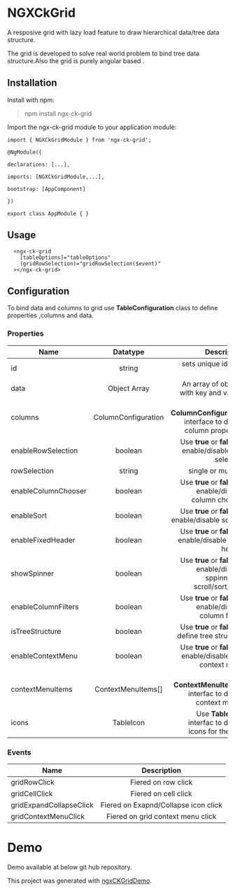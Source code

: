 # NGXCkGrid

A resposive grid with lazy load feature to draw hierarchical data/tree data structure.

The grid is developed to solve real world problem to bind tree data structure.Also the grid is purely angular based .

## Installation

Install with npm:

> npm install ngx-ck-grid

Import the ngx-ck-grid module to your application module:

```
import { NGXCkGridModule } from 'ngx-ck-grid';

@NgModule({

declarations: [...],

imports: [NGXCkGridModule,...],

bootstrap: [AppComponent]

})

export class AppModule { }

```

## Usage

```
  <ngx-ck-grid
    [tableOptions]="tableOptions"
    (gridRowSelection)="gridRowSelection($event)"
  ></ngx-ck-grid>

```

## Configuration

To bind data and columns to grid use **TableConfiguration** class to define properties ,columns and data.

### Properties

| Name                |      Datatype       |                                                                Description |
| ------------------- | :-----------------: | -------------------------------------------------------------------------: |
| id                  |       string        |                                                  sets unique id for a grid |
| data                |    Object Array     |                                    An array of objects with key and values |
| columns             | ColumnConfiguration |          Use **ColumnConfiguration** interface to define column properties |
| enableRowSelection  |       boolean       |                  Use **true** or **false** to enable/disable row selection |
| rowSelection        |       string        |                                                         single or multiple |
| enableColumnChooser |       boolean       |                 Use **true** or **false** to enable/disable column chooser |
| enableSort          |       boolean       |                        Use **true** or **false** to enable/disable sorting |
| enableFixedHeader   |       boolean       |                   Use **true** or **false** to enable/disable fixed header |
| showSpinner         |       boolean       | Use **true** or **false** to enable/disable sppinner on scroll/sort/filter |
| enableColumnFilters |       boolean       |                 Use **true** or **false** to enable/disable column filters |
| isTreeStructure     |       boolean       |                         Use **true** or **false** to define tree structure |
| enableContextMenu   |       boolean       |              Use **true** or **false** to enable/disable grid context menu |
| contextMenuItems    | ContextMenuItems[]  |                Use **ContextMenuItems[]** interfac to define context menus |
| icons               |      TableIcon      |                    Use **TableIcon** interfac to define icons for the grid |

### Events

| Name                    |             Description              |
| ----------------------- | :----------------------------------: |
| gridRowClick            |         Fiered on row click          |
| gridCellClick           |         Fiered on cell click         |
| gridExpandCollapseClick | Fiered on Exapnd/Collapse icon click |
| gridContextMenuClick    |  Fiered on grid context menu click   |

# Demo

Demo available at below git hub repository.

This project was generated with [ngxCKGridDemo](https://github.com/gopalakrishnan-chakkaravarthy/ngxCkGridDemo.git).
